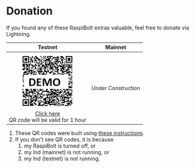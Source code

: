 # Donation #
If you found any of these RaspiBolt extras valuable, feel free to donate via Lightning.

|Testnet|Mainnet|
|:---:|:---:|
|<a href="http://raspibolt.epizy.com/lnd.php?memo=Thanks%20for%20the%20Donation&image_only=1" target="_blank">![Demo QR](images/RBE-QR_demo.png)<br>Click here</a><br>QR code will be valid for 1 hour|Under Construction|



1. These QR codes were built using [these instructions](RBE_REST_WAN.md).
2. If you don't see QR codes, it is because 
   1. my RaspiBolt is turned off, or 
   1. my lnd (mainnet) is not running, or
   1. my lnd (testnet) is not running.

